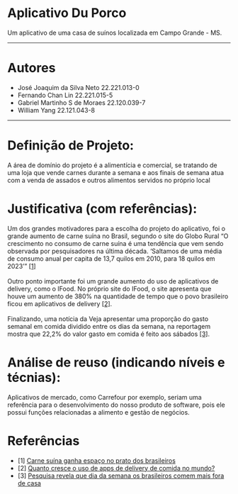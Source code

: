 # Aplicativo Du Porco

Um aplicativo de uma casa de suínos localizada em Campo Grande - MS.

---

# Autores

- José Joaquim da Silva Neto 22.221.013-0
- Fernando Chan Lin 22.221.015-5
- Gabriel Martinho S de Moraes 22.120.039-7
- William Yang 22.121.043-8

---

# Definição de Projeto:

A área de domínio do projeto é a alimentícia e comercial, se tratando de uma loja que vende carnes durante a semana e aos finais de semana atua com a venda de assados e outros alimentos servidos no próprio local

# Justificativa (com referências):

Um dos grandes motivadores para a escolha do projeto do aplicativo, foi o grande aumento de carne suína no Brasil, segundo o site do Globo Rural “O crescimento no consumo de carne suína é uma tendência que vem sendo observada por pesquisadores na última década. ‘Saltamos de uma média de consumo anual per capita de 13,7 quilos em 2010, para 18 quilos em 2023’” [[1]](#Referências)<br><br>
Outro ponto importante foi um grande aumento do uso de aplicativos de delivery, como o IFood. No próprio site do IFood, o site apresenta que houve um aumento de 380% na quantidade de tempo que o povo brasileiro ficou em aplicativos de delivery [[2]](#Referências).<br><br>
Finalizando, uma notícia da Veja apresentar uma proporção do gasto semanal em comida dividido entre os dias da semana, na reportagem mostra que 22,2% do valor gasto em comida é feito aos sábados [[3]](#Referências).


# Análise de reuso (indicando níveis e técnias):

Aplicativos de mercado, como Carrefour por exemplo, seriam uma referência para o desenvolvimento do nosso produto de software, pois ele possui funções relacionadas a alimento e gestão de negócios.


# Referências

 - [1] [Carne suína ganha espaço no prato dos brasileiros](https://globorural.globo.com/pecuaria/suinos/noticia/2023/12/carne-suina-ganha-espaco-no-prato-dos-brasileiros.ghtml)
 - [2] [Quanto cresce o uso de apps de delivery de comida no mundo?](https://institucional.ifood.com.br/estudos-e-pesquisas/quanto-cresce-o-uso-de-apps-de-delivery-de-comida-no-mundo/)
 - [3] [Pesquisa revela que dia da semana os brasileiros comem mais fora de casa](https://veja.abril.com.br/coluna/radar/pesquisa-revela-que-dia-da-semana-os-brasileiros-comem-mais-fora-de-casa)

<!--
---
# Entrega 2

 Table of Contents

1. [My first title](#my-first-title)
2. [My second title](#my-second-title)
## My first title
Some text.
## My second title
-->
